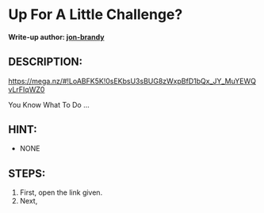 # Up For A Little Challenge?
#### Write-up author: [jon-brandy](https://github.com/jon-brandy)
## DESCRIPTION:
https://mega.nz/#!LoABFK5K!0sEKbsU3sBUG8zWxpBfD1bQx_JY_MuYEWQvLrFIqWZ0

You Know What To Do ...
## HINT:
- NONE
## STEPS:
1. First, open the link given.
2. Next, 
